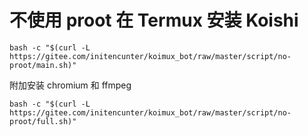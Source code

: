 
# 不使用 proot 在 Termux 安装 Koishi

```shell
bash -c "$(curl -L https://gitee.com/initencunter/koimux_bot/raw/master/script/no-proot/main.sh)"
```

附加安装 chromium 和 ffmpeg
```shell
bash -c "$(curl -L https://gitee.com/initencunter/koimux_bot/raw/master/script/no-proot/full.sh)"
```